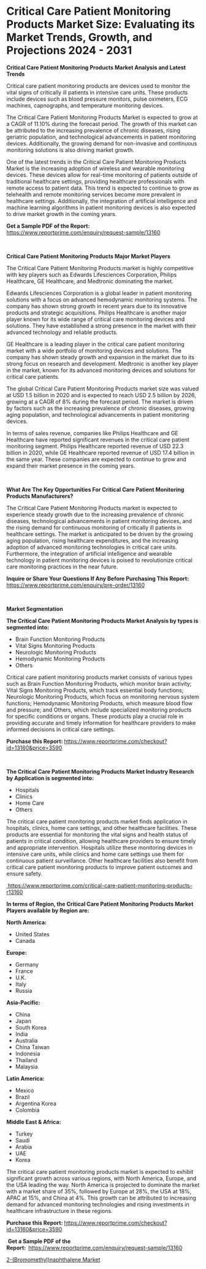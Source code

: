 <p><h1>Critical Care Patient Monitoring Products Market Size: Evaluating its Market Trends, Growth, and Projections 2024 - 2031</h1></p><p><strong>Critical Care Patient Monitoring Products Market Analysis and Latest Trends</strong></p>
<p><p>Critical care patient monitoring products are devices used to monitor the vital signs of critically ill patients in intensive care units. These products include devices such as blood pressure monitors, pulse oximeters, ECG machines, capnographs, and temperature monitoring devices.</p><p>The Critical Care Patient Monitoring Products Market is expected to grow at a CAGR of 11.10% during the forecast period. The growth of this market can be attributed to the increasing prevalence of chronic diseases, rising geriatric population, and technological advancements in patient monitoring devices. Additionally, the growing demand for non-invasive and continuous monitoring solutions is also driving market growth.</p><p>One of the latest trends in the Critical Care Patient Monitoring Products Market is the increasing adoption of wireless and wearable monitoring devices. These devices allow for real-time monitoring of patients outside of traditional healthcare settings, providing healthcare professionals with remote access to patient data. This trend is expected to continue to grow as telehealth and remote monitoring services become more prevalent in healthcare settings. Additionally, the integration of artificial intelligence and machine learning algorithms in patient monitoring devices is also expected to drive market growth in the coming years.</p></p>
<p><strong>Get a Sample PDF of the Report:&nbsp;</strong> <a href="https://www.reportprime.com/enquiry/request-sample/13160">https://www.reportprime.com/enquiry/request-sample/13160</a></p>
<p>&nbsp;</p>
<p><strong>Critical Care Patient Monitoring Products Major Market Players</strong></p>
<p><p>The Critical Care Patient Monitoring Products market is highly competitive with key players such as Edwards Lifesciences Corporation, Philips Healthcare, GE Healthcare, and Medtronic dominating the market. </p><p>Edwards Lifesciences Corporation is a global leader in patient monitoring solutions with a focus on advanced hemodynamic monitoring systems. The company has shown strong growth in recent years due to its innovative products and strategic acquisitions. Philips Healthcare is another major player known for its wide range of critical care monitoring devices and solutions. They have established a strong presence in the market with their advanced technology and reliable products.</p><p>GE Healthcare is a leading player in the critical care patient monitoring market with a wide portfolio of monitoring devices and solutions. The company has shown steady growth and expansion in the market due to its strong focus on research and development. Medtronic is another key player in the market, known for its advanced monitoring devices and solutions for critical care patients.</p><p>The global Critical Care Patient Monitoring Products market size was valued at USD 1.5 billion in 2020 and is expected to reach USD 2.5 billion by 2026, growing at a CAGR of 8% during the forecast period. The market is driven by factors such as the increasing prevalence of chronic diseases, growing aging population, and technological advancements in patient monitoring devices.</p><p>In terms of sales revenue, companies like Philips Healthcare and GE Healthcare have reported significant revenues in the critical care patient monitoring segment. Philips Healthcare reported revenue of USD 22.3 billion in 2020, while GE Healthcare reported revenue of USD 17.4 billion in the same year. These companies are expected to continue to grow and expand their market presence in the coming years.</p></p>
<p>&nbsp;</p>
<p><strong>What Are The Key Opportunities For Critical Care Patient Monitoring Products Manufacturers?</strong></p>
<p><p>The Critical Care Patient Monitoring Products market is expected to experience steady growth due to the increasing prevalence of chronic diseases, technological advancements in patient monitoring devices, and the rising demand for continuous monitoring of critically ill patients in healthcare settings. The market is anticipated to be driven by the growing aging population, rising healthcare expenditures, and the increasing adoption of advanced monitoring technologies in critical care units. Furthermore, the integration of artificial intelligence and wearable technology in patient monitoring devices is poised to revolutionize critical care monitoring practices in the near future.</p></p>
<p><strong>Inquire or Share Your Questions If Any Before Purchasing This Report:</strong> <a href="https://www.reportprime.com/enquiry/pre-order/13160">https://www.reportprime.com/enquiry/pre-order/13160</a></p>
<p>&nbsp;</p>
<p><strong>Market Segmentation</strong></p>
<p><strong>The Critical Care Patient Monitoring Products Market Analysis by types is segmented into:</strong></p>
<p><ul><li>Brain Function Monitoring Products</li><li>Vital Signs Monitoring Products</li><li>Neurologic Monitoring Products</li><li>Hemodynamic Monitoring Products</li><li>Others</li></ul></p>
<p><p>Critical care patient monitoring products market consists of various types such as Brain Function Monitoring Products, which monitor brain activity; Vital Signs Monitoring Products, which track essential body functions; Neurologic Monitoring Products, which focus on monitoring nervous system functions; Hemodynamic Monitoring Products, which measure blood flow and pressure; and Others, which include specialized monitoring products for specific conditions or organs. These products play a crucial role in providing accurate and timely information for healthcare providers to make informed decisions in critical care settings.</p></p>
<p><strong>Purchase this Report:&nbsp;</strong><a href="https://www.reportprime.com/checkout?id=13160&price=3590">https://www.reportprime.com/checkout?id=13160&price=3590</a></p>
<p>&nbsp;</p>
<p><strong>The Critical Care Patient Monitoring Products Market Industry Research by Application is segmented into:</strong></p>
<p><ul><li>Hospitals</li><li>Clinics</li><li>Home Care</li><li>Others</li></ul></p>
<p><p>The critical care patient monitoring products market finds application in hospitals, clinics, home care settings, and other healthcare facilities. These products are essential for monitoring the vital signs and health status of patients in critical condition, allowing healthcare providers to ensure timely and appropriate intervention. Hospitals utilize these monitoring devices in intensive care units, while clinics and home care settings use them for continuous patient surveillance. Other healthcare facilities also benefit from critical care patient monitoring products to improve patient outcomes and ensure safety.</p></p>
<p><a href="https://www.reportprime.com/critical-care-patient-monitoring-products-r13160">&nbsp;https://www.reportprime.com/critical-care-patient-monitoring-products-r13160</a></p>
<p><strong>In terms of Region, the Critical Care Patient Monitoring Products Market Players available by Region are:</strong></p>
<p>
    <p> <strong> North America: </strong>
        <ul>
            <li>United States</li>
            <li>Canada</li>
        </ul>
        </p> 
    <p> <strong> Europe: </strong>
        <ul>
            <li>Germany</li>
            <li>France</li>
            <li>U.K.</li>
            <li>Italy</li>
            <li>Russia</li>
        </ul>
        </p> 
    <p> <strong> Asia-Pacific: </strong>
        <ul>
            <li>China</li>
            <li>Japan</li>
            <li>South Korea</li>
            <li>India</li>
            <li>Australia</li>
            <li>China Taiwan</li>
            <li>Indonesia</li>
            <li>Thailand</li>
            <li>Malaysia</li>
        </ul>
        </p> 
    <p> <strong> Latin America: </strong>
        <ul>
            <li>Mexico</li>
            <li>Brazil</li>
            <li>Argentina Korea</li>
            <li>Colombia</li>
        </ul>
        </p> 
    <p> <strong> Middle East & Africa: </strong>
        <ul>
            <li>Turkey</li>
            <li>Saudi</li>
            <li>Arabia</li>
            <li>UAE</li>
            <li>Korea</li>
        </ul>
    </p>
    </p>
<p><p>The critical care patient monitoring products market is expected to exhibit significant growth across various regions, with North America, Europe, and the USA leading the way. North America is projected to dominate the market with a market share of 35%, followed by Europe at 28%, the USA at 18%, APAC at 15%, and China at 4%. This growth can be attributed to increasing demand for advanced monitoring technologies and rising investments in healthcare infrastructure in these regions.</p></p>
<p><strong>Purchase this Report: </strong><a href="https://www.reportprime.com/checkout?id=13160&price=3590">https://www.reportprime.com/checkout?id=13160&price=3590</a></p>
<p>&nbsp;<strong>Get a Sample PDF of the Report:&nbsp;&nbsp;</strong><a href="https://www.reportprime.com/enquiry/request-sample/13160">https://www.reportprime.com/enquiry/request-sample/13160</a></p>
<p><strong></strong></p>
<p><p><a href="https://nifty-kite-d51.notion.site/2-Bromomethyl-naphthalene-Market-Share-Evolution-and-Market-Growth-Trends-2024-2031-21646bfac5c6499f96d5b40fa42ca522">2-(Bromomethyl)naphthalene Market</a></p></p>